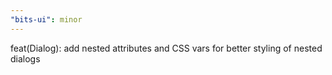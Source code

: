 ```yaml
---
"bits-ui": minor
---
```


feat(Dialog): add nested attributes and CSS vars for better styling of nested dialogs
